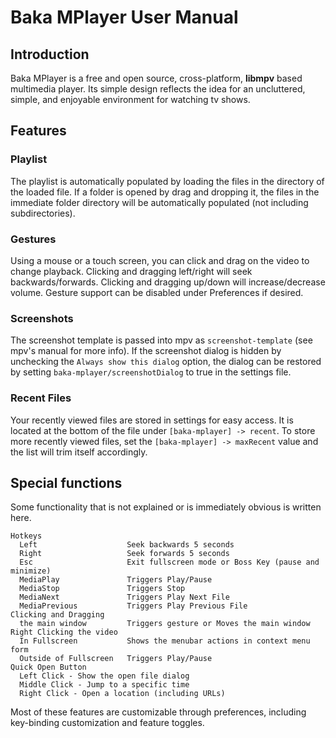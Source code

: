 ﻿# Baka MPlayer User Manual

## Introduction

Baka MPlayer is a free and open source, cross-platform, **libmpv** based multimedia player.
Its simple design reflects the idea for an uncluttered, simple, and enjoyable environment for watching tv shows.

## Features

### Playlist

The playlist is automatically populated by loading the files in the directory of the loaded file. If a folder is opened by drag and dropping it, the files in the immediate folder directory will be automatically populated (not including subdirectories).

### Gestures

Using a mouse or a touch screen, you can click and drag on the video to change playback.
Clicking and dragging left/right will seek backwards/forwards.
Clicking and dragging up/down will increase/decrease volume.
Gesture support can be disabled under Preferences if desired.

### Screenshots

The screenshot template is passed into mpv as `screenshot-template` (see mpv's manual for more info). If the screenshot dialog is hidden by unchecking the `Always show this dialog` option, the dialog can be restored by setting `baka-mplayer/screenshotDialog` to true in the settings file.

### Recent Files

Your recently viewed files are stored in settings for easy access. It is located at the bottom of the file under `[baka-mplayer] -> recent`. To store more recently viewed files, set the `[baka-mplayer] -> maxRecent` value and the list will trim itself accordingly.


## Special functions

Some functionality that is not explained or is immediately obvious is written here.

    Hotkeys
      Left                    Seek backwards 5 seconds
      Right                   Seek forwards 5 seconds
      Esc                     Exit fullscreen mode or Boss Key (pause and minimize)
      MediaPlay               Triggers Play/Pause
      MediaStop               Triggers Stop
      MediaNext               Triggers Play Next File
      MediaPrevious           Triggers Play Previous File
    Clicking and Dragging
      the main window         Triggers gesture or Moves the main window
    Right Clicking the video
      In Fullscreen           Shows the menubar actions in context menu form
      Outside of Fullscreen   Triggers Play/Pause
    Quick Open Button
      Left Click - Show the open file dialog
      Middle Click - Jump to a specific time
      Right Click - Open a location (including URLs)

Most of these features are customizable through preferences, including key-binding customization and feature toggles.